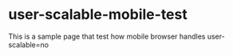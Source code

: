 # user-scalable-mobile-test
This is a sample page that test how mobile browser handles user-scalable=no
